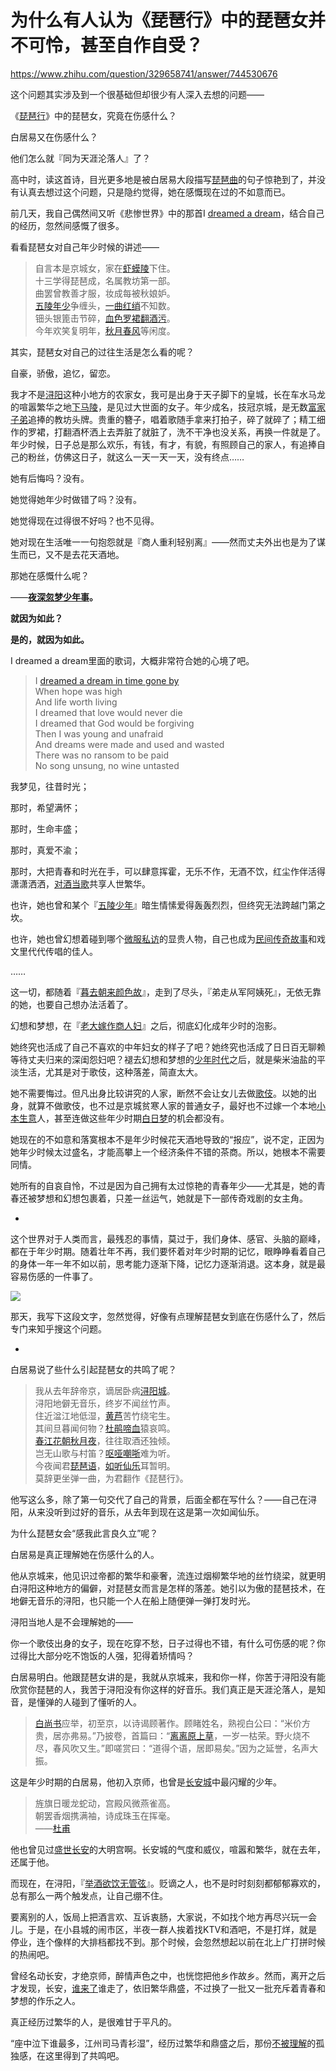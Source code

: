 # 为什么有人认为《琵琶行》中的琵琶女并不可怜，甚至自作自受？

https://www.zhihu.com/question/329658741/answer/744530676

这个问题其实涉及到一个很基础但却很少有人深入去想的问题——

《[琵琶行](https://www.zhihu.com/search?q=%E7%90%B5%E7%90%B6%E8%A1%8C&search_source=Entity&hybrid_search_source=Entity&hybrid_search_extra=%7B%22sourceType%22%3A%22answer%22%2C%22sourceId%22%3A744530676%7D)》中的琵琶女，究竟在伤感什么？

白居易又在伤感什么？

他们怎么就『同为天涯沦落人』了？

高中时，读这首诗，目光更多地是被白居易大段描写[琵琶曲](https://www.zhihu.com/search?q=%E7%90%B5%E7%90%B6%E6%9B%B2&search_source=Entity&hybrid_search_source=Entity&hybrid_search_extra=%7B%22sourceType%22%3A%22answer%22%2C%22sourceId%22%3A744530676%7D)的句子惊艳到了，并没有认真去想过这个问题，只是隐约觉得，她在感慨现在过的不如意而已。

前几天，我自己偶然间又听《悲惨世界》中的那首I [dreamed a dream](https://www.zhihu.com/search?q=dreamed%20a%20dream&search_source=Entity&hybrid_search_source=Entity&hybrid_search_extra=%7B%22sourceType%22%3A%22answer%22%2C%22sourceId%22%3A744530676%7D)，结合自己的经历，忽然间感慨了很多。

看看琵琶女对自己年少时候的讲述——

> 自言本是京城女，家在[虾蟆陵](https://www.zhihu.com/search?q=%E8%99%BE%E8%9F%86%E9%99%B5&search_source=Entity&hybrid_search_source=Entity&hybrid_search_extra=%7B%22sourceType%22%3A%22answer%22%2C%22sourceId%22%3A744530676%7D)下住。  
> 十三学得琵琶成，名属教坊第一部。  
> 曲罢曾教善才服，妆成每被秋娘妒。  
> [五陵年少](https://www.zhihu.com/search?q=%E4%BA%94%E9%99%B5%E5%B9%B4%E5%B0%91&search_source=Entity&hybrid_search_source=Entity&hybrid_search_extra=%7B%22sourceType%22%3A%22answer%22%2C%22sourceId%22%3A744530676%7D)争缠头，[一曲红绡](https://www.zhihu.com/search?q=%E4%B8%80%E6%9B%B2%E7%BA%A2%E7%BB%A1&search_source=Entity&hybrid_search_source=Entity&hybrid_search_extra=%7B%22sourceType%22%3A%22answer%22%2C%22sourceId%22%3A744530676%7D)不知数。  
> 钿头银篦击节碎，[血色罗裙翻酒污](https://www.zhihu.com/search?q=%E8%A1%80%E8%89%B2%E7%BD%97%E8%A3%99%E7%BF%BB%E9%85%92%E6%B1%A1&search_source=Entity&hybrid_search_source=Entity&hybrid_search_extra=%7B%22sourceType%22%3A%22answer%22%2C%22sourceId%22%3A744530676%7D)。  
> 今年欢笑复明年，[秋月春风](https://www.zhihu.com/search?q=%E7%A7%8B%E6%9C%88%E6%98%A5%E9%A3%8E&search_source=Entity&hybrid_search_source=Entity&hybrid_search_extra=%7B%22sourceType%22%3A%22answer%22%2C%22sourceId%22%3A744530676%7D)等闲度。

其实，琵琶女对自己的过往生活是怎么看的呢？

自豪，骄傲，追忆，留恋。

我才不是[浔阳](https://www.zhihu.com/search?q=%E6%B5%94%E9%98%B3&search_source=Entity&hybrid_search_source=Entity&hybrid_search_extra=%7B%22sourceType%22%3A%22answer%22%2C%22sourceId%22%3A744530676%7D)这种小地方的农家女，我可是出身于天子脚下的皇城，长在车水马龙的喧嚣繁华之地[下马陵](https://www.zhihu.com/search?q=%E4%B8%8B%E9%A9%AC%E9%99%B5&search_source=Entity&hybrid_search_source=Entity&hybrid_search_extra=%7B%22sourceType%22%3A%22answer%22%2C%22sourceId%22%3A744530676%7D)，是见过大世面的女子。年少成名，技冠京城，是无数[富家子弟](https://www.zhihu.com/search?q=%E5%AF%8C%E5%AE%B6%E5%AD%90%E5%BC%9F&search_source=Entity&hybrid_search_source=Entity&hybrid_search_extra=%7B%22sourceType%22%3A%22answer%22%2C%22sourceId%22%3A744530676%7D)追捧的教坊头牌。贵重的簪子，唱着歌随手拿来打拍子，碎了就碎了；精工细作的罗裙，打翻酒杯洒上去弄脏了就脏了，洗不干净也没关系，再换一件就是了。年少时候，日子总是那么欢乐，有钱，有才，有貌，有照顾自己的家人，有追捧自己的粉丝，仿佛这日子，就这么一天一天一天，没有终点……

她有后悔吗？没有。

她觉得她年少时做错了吗？没有。

她觉得现在过得很不好吗？也不见得。

她对现在生活唯一一句抱怨就是『商人重利轻别离』——然而丈夫外出也是为了谋生而已，又不是去花天酒地。

那她在感慨什么呢？

——**[夜深忽梦少年事](https://www.zhihu.com/search?q=%E5%A4%9C%E6%B7%B1%E5%BF%BD%E6%A2%A6%E5%B0%91%E5%B9%B4%E4%BA%8B&search_source=Entity&hybrid_search_source=Entity&hybrid_search_extra=%7B%22sourceType%22%3A%22answer%22%2C%22sourceId%22%3A744530676%7D)。**

**就因为如此？**

**是的，就因为如此。**

I dreamed a dream里面的歌词，大概非常符合她的心境了吧。

> I [dreamed a dream in time gone by](https://www.zhihu.com/search?q=dreamed%20a%20dream%20in%20time%20gone%20by&search_source=Entity&hybrid_search_source=Entity&hybrid_search_extra=%7B%22sourceType%22%3A%22answer%22%2C%22sourceId%22%3A744530676%7D)  
> When hope was high  
> And life worth living  
> I dreamed that love would never die  
> I dreamed that God would be forgiving  
> Then I was young and unafraid  
> And dreams were made and used and wasted  
> There was no ransom to be paid  
> No song unsung, no wine untasted

我梦见，往昔时光；

那时，希望满怀；

那时，生命丰盛；

那时，真爱不渝；

那时，大把青春和时光在手，可以肆意挥霍，无乐不作，无酒不饮，红尘作伴活得潇潇洒洒，[对酒当歌](https://www.zhihu.com/search?q=%E5%AF%B9%E9%85%92%E5%BD%93%E6%AD%8C&search_source=Entity&hybrid_search_source=Entity&hybrid_search_extra=%7B%22sourceType%22%3A%22answer%22%2C%22sourceId%22%3A744530676%7D)共享人世繁华。

也许，她也曾和某个『[五陵少年](https://www.zhihu.com/search?q=%E4%BA%94%E9%99%B5%E5%B0%91%E5%B9%B4&search_source=Entity&hybrid_search_source=Entity&hybrid_search_extra=%7B%22sourceType%22%3A%22answer%22%2C%22sourceId%22%3A744530676%7D)』暗生情愫爱得轰轰烈烈，但终究无法跨越门第之坎。

也许，她也曾幻想着碰到哪个[微服私访](https://www.zhihu.com/search?q=%E5%BE%AE%E6%9C%8D%E7%A7%81%E8%AE%BF&search_source=Entity&hybrid_search_source=Entity&hybrid_search_extra=%7B%22sourceType%22%3A%22answer%22%2C%22sourceId%22%3A744530676%7D)的显贵人物，自己也成为[民间传奇故事](https://www.zhihu.com/search?q=%E6%B0%91%E9%97%B4%E4%BC%A0%E5%A5%87%E6%95%85%E4%BA%8B&search_source=Entity&hybrid_search_source=Entity&hybrid_search_extra=%7B%22sourceType%22%3A%22answer%22%2C%22sourceId%22%3A744530676%7D)和戏文里代代传唱的佳人。

……

这一切，都随着『[暮去朝来颜色故](https://www.zhihu.com/search?q=%E6%9A%AE%E5%8E%BB%E6%9C%9D%E6%9D%A5%E9%A2%9C%E8%89%B2%E6%95%85&search_source=Entity&hybrid_search_source=Entity&hybrid_search_extra=%7B%22sourceType%22%3A%22answer%22%2C%22sourceId%22%3A744530676%7D)』，走到了尽头，『弟走从军阿姨死』，无依无靠的她，也要自己想办法活着了。

幻想和梦想，在『[老大嫁作商人妇](https://www.zhihu.com/search?q=%E8%80%81%E5%A4%A7%E5%AB%81%E4%BD%9C%E5%95%86%E4%BA%BA%E5%A6%87&search_source=Entity&hybrid_search_source=Entity&hybrid_search_extra=%7B%22sourceType%22%3A%22answer%22%2C%22sourceId%22%3A744530676%7D)』之后，彻底幻化成年少时的泡影。

她终究也活成了自己不喜欢的中年妇女的样子了吧？她终究也活成了日日百无聊赖等待丈夫归来的深闺怨妇吧？褪去幻想和梦想的[少年时代](https://www.zhihu.com/search?q=%E5%B0%91%E5%B9%B4%E6%97%B6%E4%BB%A3&search_source=Entity&hybrid_search_source=Entity&hybrid_search_extra=%7B%22sourceType%22%3A%22answer%22%2C%22sourceId%22%3A744530676%7D)之后，就是柴米油盐的平淡生活，尤其是对于歌伎，这种落差，简直太大。

她不需要悔过。但凡出身比较讲究的人家，断然不会让女儿去做[歌伎](https://www.zhihu.com/search?q=%E6%AD%8C%E4%BC%8E&search_source=Entity&hybrid_search_source=Entity&hybrid_search_extra=%7B%22sourceType%22%3A%22answer%22%2C%22sourceId%22%3A744530676%7D)。以她的出身，就算不做歌伎，也不过是京城贫寒人家的普通女子，最好也不过嫁一个本地[小本生意](https://www.zhihu.com/search?q=%E5%B0%8F%E6%9C%AC%E7%94%9F%E6%84%8F&search_source=Entity&hybrid_search_source=Entity&hybrid_search_extra=%7B%22sourceType%22%3A%22answer%22%2C%22sourceId%22%3A744530676%7D)人，甚至连做这些年少时期[白日梦](https://www.zhihu.com/search?q=%E7%99%BD%E6%97%A5%E6%A2%A6&search_source=Entity&hybrid_search_source=Entity&hybrid_search_extra=%7B%22sourceType%22%3A%22answer%22%2C%22sourceId%22%3A744530676%7D)的机会都没有。

她现在的不如意和落寞根本不是年少时候花天酒地导致的“报应”，说不定，正因为她年少时候太过盛名，才能高攀上一个经济条件不错的茶商。所以，她根本不需要同情。

她所有的自哀自怜，不过是因为自己拥有太过惊艳的青春年少——尤其是，她的青春还被梦想和幻想包裹着，只差一丝运气，她就是下一部传奇戏剧的女主角。

-

这个世界对于人类而言，最残忍的事情，莫过于，我们身体、感官、头脑的巅峰，都在于年少时期。随着壮年不再，我们要怀着对年少时期的记忆，眼睁睁看着自己的身体一年一年不如以前，思考能力逐渐下降，记忆力逐渐消退。这本身，就是最容易伤感的一件事了。

![](https://picx.zhimg.com/50/v2-07c877584f7e09468ffcb69cdc64f868_720w.jpg?source=2c26e567)


那天，我写下这段文字，忽然觉得，好像有点理解琵琶女到底在伤感什么了，然后专门来知乎搜这个问题。

-

白居易说了些什么引起琵琶女的共鸣了呢？

> 我从去年辞帝京，谪居卧病[浔阳城](https://www.zhihu.com/search?q=%E6%B5%94%E9%98%B3%E5%9F%8E&search_source=Entity&hybrid_search_source=Entity&hybrid_search_extra=%7B%22sourceType%22%3A%22answer%22%2C%22sourceId%22%3A744530676%7D)。  
> 浔阳地僻无音乐，终岁不闻丝竹声。  
> 住近湓江地低湿，[黄芦](https://www.zhihu.com/search?q=%E9%BB%84%E8%8A%A6&search_source=Entity&hybrid_search_source=Entity&hybrid_search_extra=%7B%22sourceType%22%3A%22answer%22%2C%22sourceId%22%3A744530676%7D)苦竹绕宅生。  
> 其间旦暮闻何物？[杜鹃啼血](https://www.zhihu.com/search?q=%E6%9D%9C%E9%B9%83%E5%95%BC%E8%A1%80&search_source=Entity&hybrid_search_source=Entity&hybrid_search_extra=%7B%22sourceType%22%3A%22answer%22%2C%22sourceId%22%3A744530676%7D)猿哀鸣。  
> [春江花朝秋月夜](https://www.zhihu.com/search?q=%E6%98%A5%E6%B1%9F%E8%8A%B1%E6%9C%9D%E7%A7%8B%E6%9C%88%E5%A4%9C&search_source=Entity&hybrid_search_source=Entity&hybrid_search_extra=%7B%22sourceType%22%3A%22answer%22%2C%22sourceId%22%3A744530676%7D)，往往取酒还独倾。  
> 岂无山歌与村笛？[呕哑嘲哳](https://www.zhihu.com/search?q=%E5%91%95%E5%93%91%E5%98%B2%E5%93%B3&search_source=Entity&hybrid_search_source=Entity&hybrid_search_extra=%7B%22sourceType%22%3A%22answer%22%2C%22sourceId%22%3A744530676%7D)难为听。  
> 今夜闻君[琵琶语](https://www.zhihu.com/search?q=%E7%90%B5%E7%90%B6%E8%AF%AD&search_source=Entity&hybrid_search_source=Entity&hybrid_search_extra=%7B%22sourceType%22%3A%22answer%22%2C%22sourceId%22%3A744530676%7D)，[如听仙乐](https://www.zhihu.com/search?q=%E5%A6%82%E5%90%AC%E4%BB%99%E4%B9%90&search_source=Entity&hybrid_search_source=Entity&hybrid_search_extra=%7B%22sourceType%22%3A%22answer%22%2C%22sourceId%22%3A744530676%7D)耳暂明。  
> 莫辞更坐弹一曲，为君翻作《琵琶行》。

他写这么多，除了第一句交代了自己的背景，后面全都在写什么？——自己在浔阳，从来没听到过好的音乐，从去年到现在这是第一次如闻仙乐。

为什么琵琶女会“感我此言良久立”呢？

白居易是真正理解她在伤感什么的人。

他从京城来，他见识过帝都的繁华和豪奢，流连过烟柳繁华地的丝竹绕梁，就更明白浔阳这种地方的偏僻，对琵琶女而言是怎样的落差。她引以为傲的琵琶技术，在地僻无音乐的浔阳，也只能一个人在船上随便弹一弹打发时光。

浔阳当地人是不会理解她的——

你一个歌伎出身的女子，现在吃穿不愁，日子过得也不错，有什么可伤感的呢？你过得比大部分吃不饱饭的人强，犯得着矫情吗？

白居易明白。他跟琵琶女讲的是，我就从京城来，我和你一样，你苦于浔阳没有能欣赏你琵琶的人，我苦于浔阳没有你这样的好音乐。我们真正是天涯沦落人，是知音，是懂弹的人碰到了懂听的人。

> [白尚书](https://www.zhihu.com/search?q=%E7%99%BD%E5%B0%9A%E4%B9%A6&search_source=Entity&hybrid_search_source=Entity&hybrid_search_extra=%7B%22sourceType%22%3A%22answer%22%2C%22sourceId%22%3A744530676%7D)应举，初至京，以诗谒顾著作。顾睹姓名，熟视白公曰：“米价方贵，居亦弗易。”乃披卷，首篇曰：“[离离原上草](https://www.zhihu.com/search?q=%E7%A6%BB%E7%A6%BB%E5%8E%9F%E4%B8%8A%E8%8D%89&search_source=Entity&hybrid_search_source=Entity&hybrid_search_extra=%7B%22sourceType%22%3A%22answer%22%2C%22sourceId%22%3A744530676%7D)，一岁一枯荣。野火烧不尽，春风吹又生。”即嗟赏曰：“道得个语，居即易矣。”因为之延誉，名声大振。

这是年少时期的白居易，他初入京师，也曾是[长安城](https://www.zhihu.com/search?q=%E9%95%BF%E5%AE%89%E5%9F%8E&search_source=Entity&hybrid_search_source=Entity&hybrid_search_extra=%7B%22sourceType%22%3A%22answer%22%2C%22sourceId%22%3A744530676%7D)中最闪耀的少年。

> 旌旗日暖龙蛇动，宫殿风微燕雀高。  
> 朝罢香烟携满袖，诗成珠玉在挥毫。  
> ——[杜甫](https://www.zhihu.com/search?q=%E6%9D%9C%E7%94%AB&search_source=Entity&hybrid_search_source=Entity&hybrid_search_extra=%7B%22sourceType%22%3A%22answer%22%2C%22sourceId%22%3A744530676%7D)

他也曾见过[盛世长安](https://www.zhihu.com/search?q=%E7%9B%9B%E4%B8%96%E9%95%BF%E5%AE%89&search_source=Entity&hybrid_search_source=Entity&hybrid_search_extra=%7B%22sourceType%22%3A%22answer%22%2C%22sourceId%22%3A744530676%7D)的大明宫啊。长安城的气度和威仪，喧嚣和繁华，就在去年，还属于他。

而现在，在浔阳，『[举酒欲饮无管弦](https://www.zhihu.com/search?q=%E4%B8%BE%E9%85%92%E6%AC%B2%E9%A5%AE%E6%97%A0%E7%AE%A1%E5%BC%A6&search_source=Entity&hybrid_search_source=Entity&hybrid_search_extra=%7B%22sourceType%22%3A%22answer%22%2C%22sourceId%22%3A744530676%7D)』。贬谪之人，也不是时时刻刻都郁郁寡欢的，总有那么一两个触发点，让自己绷不住。

要离别的人，饭局上把酒言欢、互诉衷肠，大家说，不如找个地方再尽兴玩一会儿。于是，在小县城的闹市区，半夜一群人挨着找KTV和酒吧，不是打烊，就是停业，连个像样的大排档都找不到。那个时候，会忽然想起以前在北上广打拼时候的热闹吧。

曾经名动长安，才绝京师，醉情声色之中，也恍惚把他乡作故乡。然而，离开之后才发现，长安，[谁来了](https://www.zhihu.com/search?q=%E8%B0%81%E6%9D%A5%E4%BA%86&search_source=Entity&hybrid_search_source=Entity&hybrid_search_extra=%7B%22sourceType%22%3A%22answer%22%2C%22sourceId%22%3A744530676%7D)谁走了，依旧繁华鼎盛，不过换了一批又一批充斥着青春和梦想的作乐之人。

真正经历过繁华的人，是很难甘于平凡的。

“座中泣下谁最多，江州司马青衫湿”，经历过繁华和鼎盛之后，那份[不被理解](https://www.zhihu.com/search?q=%E4%B8%8D%E8%A2%AB%E7%90%86%E8%A7%A3&search_source=Entity&hybrid_search_source=Entity&hybrid_search_extra=%7B%22sourceType%22%3A%22answer%22%2C%22sourceId%22%3A744530676%7D)的孤独感，在这里得到了共鸣吧。